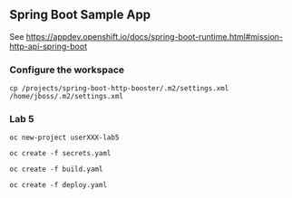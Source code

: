 ## Spring Boot Sample App

See https://appdev.openshift.io/docs/spring-boot-runtime.html#mission-http-api-spring-boot

### Configure the workspace

```shell
cp /projects/spring-boot-http-booster/.m2/settings.xml /home/jboss/.m2/settings.xml
```

### Lab 5

```shell
oc new-project userXXX-lab5

oc create -f secrets.yaml

oc create -f build.yaml

oc create -f deploy.yaml

```

